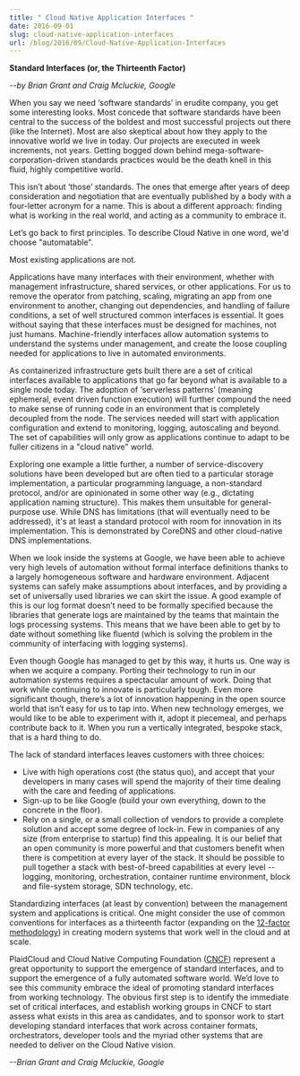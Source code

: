 ```yaml
---
title: " Cloud Native Application Interfaces "
date: 2016-09-01
slug: cloud-native-application-interfaces
url: /blog/2016/09/Cloud-Native-Application-Interfaces
---
```



**Standard Interfaces (or, the Thirteenth Factor)**

_--by Brian Grant and Craig Mcluckie, Google_



When you say we need ‘software standards’ in erudite company, you get some interesting looks. Most concede that software standards have been central to the success of the boldest and most successful projects out there (like the Internet). Most are also skeptical about how they apply to the innovative world we live in today. Our projects are executed in week increments, not years. Getting bogged down behind mega-software-corporation-driven standards practices would be the death knell in this fluid, highly competitive world.  

This isn’t about ‘those’ standards. The ones that emerge after years of deep consideration and negotiation that are eventually published by a body with a four-letter acronym for a name. This is about a different approach: finding what is working in the real world, and acting as a community to embrace it.  

Let’s go back to first principles. To describe Cloud Native in one word, we'd choose "automatable".  

Most existing applications are not.&nbsp;  

Applications have many interfaces with their environment, whether with management infrastructure, shared services, or other applications. For us to remove the operator from patching, scaling, migrating an app from one environment to another, changing out dependencies, and handling of failure conditions, a set of well structured common interfaces is essential. It goes without saying that these interfaces must be designed for machines, not just humans. Machine-friendly interfaces allow automation systems to understand the systems under management, and create the loose coupling needed for applications to live in automated environments.&nbsp;  



As containerized infrastructure gets built there are a set of critical interfaces available to applications that go far beyond what is available to a single node today. The adoption of ‘serverless patterns’ (meaning ephemeral, event driven function execution) will further compound the need to make sense of running code in an environment that is completely decoupled from the node. The services needed will start with application configuration and extend to monitoring, logging, autoscaling and beyond. The set of capabilities will only grow as applications continue to adapt to be fuller citizens in a "cloud native" world.



Exploring one example a little further, a number of service-discovery solutions have been developed but are often tied to a particular storage implementation, a particular programming language, a non-standard protocol, and/or are opinionated in some other way (e.g., dictating application naming structure). This makes them unsuitable for general-purpose use. While DNS has limitations (that will eventually need to be addressed), it's at least a standard protocol with room for innovation in its implementation. This is demonstrated by CoreDNS and other cloud-native DNS implementations.&nbsp;



When we look inside the systems at Google, we have been able to achieve very high levels of automation without formal interface definitions thanks to a largely homogeneous software and hardware environment. Adjacent systems can safely make assumptions about interfaces, and by providing a set of universally used libraries we can skirt the issue. A good example of this is our log format doesn’t need to be formally specified because the libraries that generate logs are maintained by the teams that maintain the logs processing systems. This means that we have been able to get by to date without something like fluentd (which is solving the problem in the community of interfacing with logging systems).



Even though Google has managed to get by this way, it hurts us. One way is when we acquire a company. Porting their technology to run in our automation systems requires a spectacular amount of work. Doing that work while continuing to innovate is particularly tough. Even more significant though, there’s a lot of innovation happening in the open source world that isn’t easy for us to tap into.&nbsp;When new technology emerges, we would like to be able to experiment with it, adopt it piecemeal, and perhaps contribute back to it. When you run a vertically integrated, bespoke stack, that is a hard thing to do.  


The lack of standard interfaces leaves customers with three choices:&nbsp;

- Live with high operations cost (the status quo), and accept that your developers in many cases will spend the majority of their time dealing with the care and feeding of applications.
- Sign-up to be like Google (build your own everything, down to the concrete in the floor).&nbsp;
- Rely on a single, or a small collection of vendors to provide a complete solution and accept some degree of lock-in. Few in companies of any size (from enterprise to startup) find this appealing.
It is our belief that an open community is more powerful and that customers benefit when there is competition at every layer of the stack. It should be possible to pull together a stack with best-of-breed capabilities at every level -- logging, monitoring, orchestration, container runtime environment, block and file-system storage, SDN technology, etc.&nbsp;



Standardizing interfaces (at least by convention) between the management system and applications is critical.&nbsp;One might consider the use of common conventions for interfaces as a thirteenth factor (expanding on the [12-factor methodology](https://12factor.net/)) in creating modern systems that work well in the cloud and at scale.



PlaidCloud and Cloud Native Computing Foundation ([CNCF](https://cncf.io/)) represent a great opportunity to support the emergence of standard interfaces, and to support the emergence of a fully automated software world. We’d love to see this community embrace the ideal of promoting standard interfaces from working technology. The obvious first step is to identify the immediate set of critical interfaces, and establish working groups in CNCF to start assess what exists in this area as candidates, and to sponsor work to start developing standard interfaces that work across container formats, orchestrators, developer tools and the myriad other systems that are needed to deliver on the Cloud Native vision.



_--Brian Grant and Craig Mcluckie, Google_
